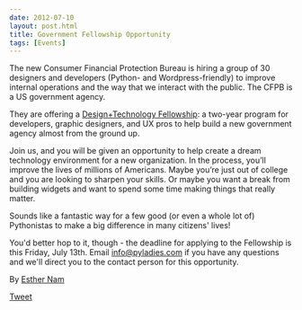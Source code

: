 ```yaml
---
date: 2012-07-10
layout: post.html
title: Government Fellowship Opportunity 
tags: [Events]
---
```


The new Consumer Financial Protection Bureau is hiring a group of 30 designers and developers (Python- and Wordpress-friendly) to improve internal operations and the way that we interact with the public. The CFPB is a US government agency.

They are offering a [Design+Technology Fellowship](http://www.consumerfinance.gov/jobs/design-technology-fellows/): a two-year program for developers, graphic designers, and UX pros to help build a new government agency almost from the ground up.

Join us, and you will be given an opportunity to help create a dream technology environment for a new organization. In the process, you’ll improve the lives of millions of Americans. Maybe you’re just out of college and you are looking to sharpen your skills. Or maybe you want a break from building widgets and want to spend some time making things that really matter.

Sounds like a fantastic way for a few good (or even a whole lot of) Pythonistas to make a big difference in many citizens' lives!

You'd better hop to it, though - the deadline for applying to the Fellowship is this Friday, July 13th.  Email info@pyladies.com if you have any questions and we'll direct you to the contact person for this opportunity.

By [Esther Nam](https://twitter.com/estherbester "Estherbester | Twitter")

[Tweet](https://twitter.com/share)